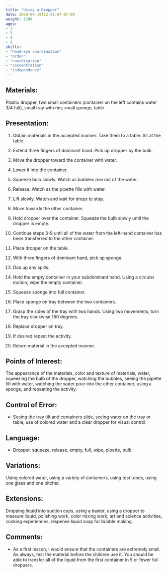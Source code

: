 ```yaml
---
title: "Using a Dropper"
date: 2020-04-19T12:41:07-07:00
weight: 1200
ages:
- 2
- 3
- 4
- 5
skills:
- "hand-eye coordination"
- "order"
- "coordination"
- "concentration"
- "independence"
---
```


## Materials:

Plastic dropper, two small containers (container on the left contains water 3/4 full), small tray with rim, small sponge, table

## Presentation:

1. Obtain materials in the accepted manner.  Take them to a table.  Sit at the table.

2. Extend three fingers of dominant hand.  Pick up dropper by the bulb.

3. Move the dropper toward the container with water.

4. Lower it into the container.

5. Squeeze bulb slowly.  Watch as bubbles rise out of the water.

6. Release.  Watch as the pipette fills with water.

7. Lift slowly.  Watch and wait for drops to stop.  

8. Move towards the other container.  

9. Hold dropper over the container.  Squeeze the bulb slowly until the dropper is empty.  

10. Continue steps 3-9 until all of the water from the left-hand container has been transferred to the other container.

11. Place dropper on the table.

12. With three fingers of dominant hand, pick up sponge.

13. Dab up any spills.  

14. Hold the empty container in your subdominant hand.  Using a circular motion, wipe the empty container.

15. Squeeze sponge into full container.

16. Place sponge on tray between the two containers.  

17. Grasp the sides of the tray with two hands.  Using two movements, turn the tray clockwise 180 degrees. 

18. Replace dropper on tray.

19. If desired repeat the activity.

20. Return material in the accepted manner.

## Points of Interest:

The appearance of the materials, color and texture of materials, water, squeezing the bulb of the dropper, watching the bubbles, seeing the pipette fill with water, watching the water pour into the other container, using a sponge, and repeating the activity.

## Control of Error:

- Seeing the tray tilt and containers slide, seeing water on the tray or table, use of colored water and a clear dropper for visual control.

## Language:

- Dropper, squeeze, release, empty, full, wipe, pipette, bulb

## Variations:

Using colored water, using a variety of containers, using test tubes, using one glass and one pitcher.

## Extensions:

Dropping liquid into suction cups, using a baster, using a dropper to measure liquid, polishing work, color mixing work, art and science activities, cooking experiences, dispense liquid soap for bubble making.

## Comments:

- As a first lesson, I would ensure that the containers are extremely small.  As always, test the material before the children use it.  You should be able to transfer all of the liquid from the first container in 5 or fewer full droppers.
